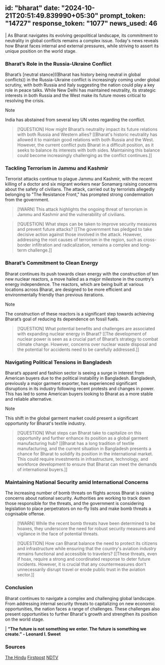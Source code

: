 
id: "bharat"
date: "2024-10-21T20:51:49.839990+05:30"
prompt_token: "14727"
response_token: "1077"
news_used: 46
------
| As Bharat navigates its evolving geopolitical landscape, its commitment to neutrality in global conflicts remains a complex issue.  Today's news reveals how Bharat faces internal and external pressures, while striving to assert its unique position on the world stage.

### Bharat’s Role in the Russia-Ukraine Conflict

Bharat’s [neutral stance]((Bharat has history being neutral in global conflicts)) in the Russia-Ukraine conflict is increasingly coming under global scrutiny, with both Russia and Italy suggesting the nation could play a key role in peace talks.  While New Delhi has maintained neutrality, its strategic interests in both Russia and the West make its future moves critical to resolving the crisis.

> [!NOTE]
> India has abstained from several key UN votes regarding the conflict.

> [!QUESTION]
> How might Bharat’s neutrality impact its future relations with both Russia and
> Western allies? [[Bharat's historic neutrality has allowed it to maintain good relations with both Russia and the West. However, the current conflict puts Bharat in a difficult position, as it seeks to balance its interests with both sides.  Maintaining this balance could become increasingly challenging as the conflict continues.]]

###  Tackling Terrorism in Jammu and Kashmir

Terrorist attacks continue to plague Jammu and Kashmir, with the recent killing of a doctor and six migrant workers near Sonamarg raising concerns about the safety of civilians.  The attack, carried out by terrorists allegedly belonging to "The Resistance Front," has prompted strong condemnation from the government.

> [!WARN]
>  This attack highlights the ongoing threat of terrorism in Jammu and Kashmir and the vulnerability of civilians.

> [!QUESTION]
> What steps can be taken to improve security measures and prevent future attacks? [[The government has pledged to take decisive action against those involved in the attack.  However, addressing the root causes of terrorism in the region, such as cross-border infiltration and radicalization, remains a complex and long-term challenge.]]

###  Bharat’s Commitment to Clean Energy

Bharat continues its push towards clean energy with the construction of ten new nuclear reactors, a move hailed as a major milestone in the country’s energy independence. The reactors, which are being built at various locations across Bharat, are designed to be more efficient and environmentally friendly than previous iterations.

> [!NOTE]
> The construction of these reactors is a significant step towards achieving Bharat’s goal of reducing its dependence on fossil fuels.

> [!QUESTION]
> What potential benefits and challenges are associated with expanding nuclear energy in Bharat? [[The development of nuclear power is seen as a crucial part of Bharat’s strategy to combat climate change. However, concerns over nuclear waste disposal and the potential for accidents need to be carefully addressed.]]

###  Navigating Political Tensions in Bangladesh

Bharat’s apparel and fashion sector is seeing a surge in interest from American buyers due to the political instability in Bangladesh.  Bangladesh, previously a major garment exporter, has experienced significant disruptions in its industry following recent protests and changes in power. This has led to some American buyers looking to Bharat as a more stable and reliable alternative.

> [!NOTE]
> This shift in the global garment market could present a significant opportunity for Bharat's textile industry.

> [!QUESTION]
> What steps can Bharat take to capitalize on this opportunity and further enhance its position as a global garment manufacturing hub? [[Bharat has a long tradition of textile manufacturing, and the current situation in Bangladesh presents a chance for Bharat to solidify its position in the international market. This could require investments in infrastructure, technology, and workforce development to ensure that Bharat can meet the demands of international buyers.]]

###  Maintaining National Security amid International Concerns

The increasing number of bomb threats on flights across Bharat is raising concerns about national security.  Authorities are working to track down those responsible for the threats, and the government is considering legislation to place perpetrators on no-fly lists and make bomb threats a cognisable offense.

> [!WARN]
> While the recent bomb threats have been determined to be hoaxes, they underscore the need for robust security measures and vigilance in the face of potential threats.

> [!QUESTION]
> How can Bharat balance the need to protect its citizens and infrastructure while ensuring that the country's aviation industry remains functional and accessible to travelers? [[These threats, even if hoax, require a strong and coordinated response to deter future incidents.  However, it is crucial that any countermeasures don't unnecessarily disrupt travel or erode public trust in the aviation sector.]]


###  Conclusion

Bharat continues to navigate a complex and challenging global landscape.  From addressing internal security threats to capitalizing on new economic opportunities, the nation faces a range of challenges.  These challenges also present opportunities to further Bharat's growth and strengthen its position on the world stage.

| **“The future is not something we enter. The future is something we create.” - Leonard I. Sweet**

### Sources

[The Hindu](https://www.thehindu.com/)
[Firstpost](https://www.firstpost.com/)
[NDTV](https://www.ndtv.com/)

